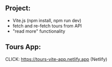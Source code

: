 ## Project:

- Vite.js (npm install, npm run dev)
- fetch and re-fetch tours from API
- "read more" functionality

## Tours App:

CLICK: https://tours-vite-app.netlify.app (Netlify)
